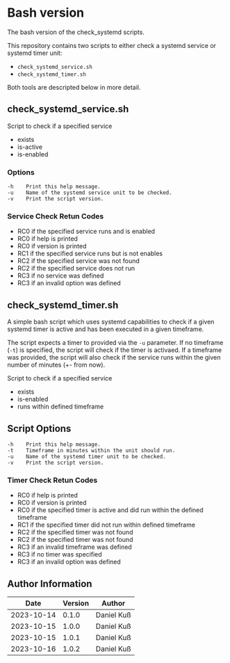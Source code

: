 # Bash version

The bash version of the check_systemd scripts.

This repository contains two scripts to either check a systemd service or
systemd timer unit:

* `check_systemd_service.sh`
* `check_systemd_timer.sh`

Both tools are descripted below in more detail.

## check_systemd_service.sh

Script to check if a specified service

* exists
* is-active
* is-enabled

### Options

~~~SHELL
-h    Print this help message.
-u    Name of the systemd service unit to be checked.
-v    Print the script version.
~~~

### Service Check Retun Codes

* RC0 if the specified service runs and is enabled
* RC0 if help is printed
* RC0 if version is printed
* RC1 if the specified service runs but is not enables
* RC2 if the specified service was not found
* RC2 if the specified service does not run
* RC3 if no service was defined
* RC3 if an invalid option was defined

## check_systemd_timer.sh

A simple bash script which uses systemd capabilities to check if a given systemd
timer is active and has been executed in a given timeframe.

The script expects a timer to provided via the `-u` parameter. If no timeframe
(`-t`) is specified, the script will check if the timer is activaed. If a
timeframe was provided, the script will also check if the service runs within
the given number of minutes (+- from now).

Script to check if a specified service

* exists
* is-enabled
* runs within defined timeframe

## Script Options

~~~SHELL
-h    Print this help message.
-t    Timeframe in minutes within the unit should run.
-u    Name of the systemd timer unit to be checked.
-v    Print the script version.
~~~

### Timer Check Retun Codes

* RC0 if help is printed
* RC0 if version is printed
* RC0 if the specified timer is active and did run within the defined timeframe
* RC1 if the specified timer did not run within defined timeframe
* RC2 if the specified timer was not found
* RC2 if the specified timer was not found
* RC3 if an invalid timeframe was defined
* RC3 if no timer was specified
* RC3 if an invalid option was defined

## Author Information

| Date        | Version | Author      |
|-------------|---------|-------------|
| 2023-10-14  | 0.1.0   | Daniel Kuß  |
| 2023-10-15  | 1.0.0   | Daniel Kuß  |
| 2023-10-15  | 1.0.1   | Daniel Kuß  |
| 2023-10-16  | 1.0.2   | Daniel Kuß  |
